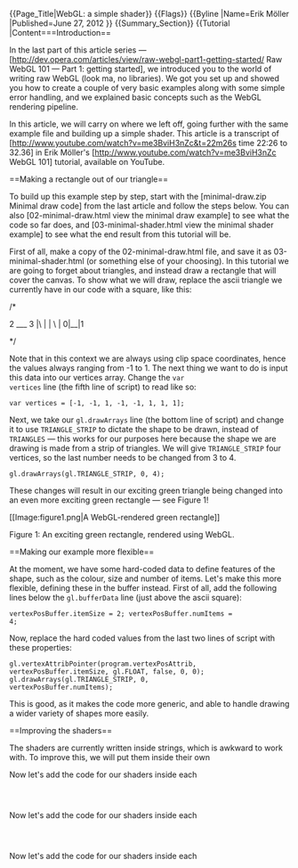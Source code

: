 {{Page_Title|WebGL: a simple shader}}
{{Flags}}
{{Byline
|Name=Erik Möller
|Published=June 27, 2012
}}
{{Summary_Section}}
{{Tutorial
|Content===Introduction==

In the last part of this article series — [http://dev.opera.com/articles/view/raw-webgl-part1-getting-started/ Raw WebGL 101 — Part 1: getting started], we introduced you to the world of writing raw WebGL (look ma, no libraries). We got you set up and showed you how to create a couple of very basic examples along with some simple error handling, and we explained basic concepts such as the WebGL rendering pipeline.

In this article, we will carry on where we left off, going further with the same example file and building up a simple shader. This article is a transcript of [http://www.youtube.com/watch?v=me3BviH3nZc&t=22m26s time 22:26 to 32.36] in Erik Möller's [http://www.youtube.com/watch?v=me3BviH3nZc WebGL 101] tutorial, available on YouTube.

==Making a rectangle out of our triangle==

To build up this example step by step, start with the [minimal-draw.zip Minimal draw code] from the last article and follow the steps below. You can also [02-minimal-draw.html view the minimal draw example] to see what the code so far does, and [03-minimal-shader.html view the minimal shader example] to see what the end result from this tutorial will be.

First of all, make a copy of the 02-minimal-draw.html file, and save it as 03-minimal-shader.html (or something else of your choosing). In this tutorial we are going to forget about triangles, and instead draw a rectangle that will cover the canvas. To show what we will draw, replace the ascii triangle we currently have in our code with a square, like this:

 <nowiki>/*
 
 2 ___ 3
  |\  |
  | \ |
 0|__\|1
 
 */</nowiki>

Note that in this context we are always using clip space coordinates, hence the values always ranging from -1 to 1. The next thing we want to do is input this data into our vertices array. Change the <code>var vertices</code> line (the fifth line of script) to read like so:

 <code>var vertices = [-1, -1, 1, -1, -1, 1, 1, 1];</code>

Next, we take our <code>gl.drawArrays</code> line (the bottom line of script) and change it to use <code>TRIANGLE_STRIP</code> to dictate the shape to be drawn, instead of <code>TRIANGLES</code> — this works for our purposes here because the shape we are drawing is made from a strip of triangles. We will give <code>TRIANGLE_STRIP</code> four vertices, so the last number needs to be changed from 3 to 4.

 <code>gl.drawArrays(gl.TRIANGLE_STRIP, 0, 4);</code>

These changes will result in our exciting green triangle being changed into an even more exciting green rectangle — see Figure 1!

[[Image:figure1.png|A WebGL-rendered green rectangle]]

Figure 1: An exciting green rectangle, rendered using WebGL.

==Making our example more flexible==

At the moment, we have some hard-coded data to define features of the shape, such as the colour, size and number of items. Let's make this more flexible, defining these in the buffer instead. First of all, add the following lines below the <code>gl.bufferData</code> line (just above the ascii square):

 <code>vertexPosBuffer.itemSize = 2;
 vertexPosBuffer.numItems = 4;</code>

Now, replace the hard coded values from the last two lines of script with these properties:

 <code>gl.vertexAttribPointer(program.vertexPosAttrib, vertexPosBuffer.itemSize, gl.FLOAT, false, 0, 0);
 gl.drawArrays(gl.TRIANGLE_STRIP, 0, vertexPosBuffer.numItems);</code>

This is good, as it makes the code more generic, and able to handle drawing a wider variety of shapes more easily.

==Improving the shaders==

The shaders are currently written inside strings, which is awkward to work with. To improve this, we will put them inside their own <script> elements. Put two new <code><script></code> elements in between the two existing ones, one for the vertex shader and one for the fragment shader. Give them <code>id</code>s and <code>type</code>s as shown:

 <code><script id="vshader" type="text/plain">
 </script>
 <script id="fshader" type="text/plain">
 </script></code>

Now let's add the code for our shaders inside each <code><script></code> element. First, put this inside the vertex shader element:

 <code>attribute vec2 aVertexPosition;
 varying vec2 vTexCoord;
 void main() {
   vTexCoord = aVertexPosition;
   gl_Position = vec4(aVertexPosition, 0, 1);
 }</code>

The first two lines declare the optional input and output to the shader. <code>gl_Position</code> is the mandatory output from a vertex shader — this contains the clip space vertices passed on to the rasterization step. In <code>main()</code> we just pass the input vertex positions on to the two outputs. Bear in mind that <code>gl_Position</code> is a <code>vec4</code> therefore we need to add two components.

Now let's build the fragment shader, inside the second <code><script></code> element:

 <code>precision mediump float;
 varying vec2 vTexCoord;
 void main() {
   gl_FragColor = vec4(vTexCoord, 0, 1);
 }</code>

Here we set the precision of any float variables in the shader. Like the <code>gl_Position</code> in the vertex shader, the fragment shader has a mandatory output called <code>gl_FragColor</code> that tells the graphic library which colour to draw the fragment in. Here we use the two components of <code>vTexCoord</code> for the red and green components, set the blue component to 0, and the alpha component to 1.

Because we've moved our shaders out to different element positions, we need to change references to them in the main code. Delete the two old lines that contain the shaders as strings (the ones that start <code>var vs</code> and <code>var fs</code>) and replace them with the following code:

 <code>var vs = document.getElementById('vshader').textContent;
 var fs = document.getElementById('fshader').textContent;</code>

these just grab the content of the <code><script></code> elements containing the shaders as strings. We also need to change the <code>program.vertexPosAttrib</code> line a couple of lines below to read like so:

 <code>program.vertexPosAttrib = gl.getAttribLocation(program, 'aVertexPosition');</code>

This makes our program use the information from the shaders.

Now try testing your code — you should end up with an altogether more colourful rectangle, as shown in Figure 2:

[[Image:figure2.png|A WebGL-rendered rectangle with a colourful gradient]]

Figure 2: Our rectangle now has a much more exciting look to it.

==Offsetting the texture coordinates==

Now let's look at how to offset our texture coordinates. To start with, we will add a uniform to our vertex shader — this is a constant that is passed into the shader. Add the following line into the <code>vshader</code> <code><script></code> element, below the <code>varying...</code> line:

 <code>uniform vec2 uOffset;</code>

Unlike the attributes, which are per vertex data, the uniform is just a constant that is passed into the program. To pass this in, let's create an offset array, just below the 2nd line of the main program (the <code>var gl</code> line):

 <code>var offset = [1,1];</code>

we will add this to the texture coord of each vertex, meaning that they now go between 0 and 1, not -1 and 1. We now need to reference the location of the <code>uniform</code>, just like we already reference the attribute location with <code>Program.vertexPosAttrib</code>. Below the <code>Program.vertexPosAttrib</code> line near the bottom of the code, add the following:

 <code>program.offsetUniform = gl.getUniformLocation(program, 'uOffset');</code>

We'll then set that uniform, using <code>uniform2f</code> — add the following line just above the <code>gl.drawArrays</code> line in the main code:

 <code>gl.uniform2f(program.offsetUniform, offset[0], offset[1]);</code>

The <code>offsetUniform</code> identifies which variable from inside the shaders the values should be tied to: in this case the <code>uOffset</code>, which is a <code>vec2</code>. The last step is to add the <code>uOffset</code> to the first line inside your <code>void main()</code> function:

 <code>vTexCoord = aVertexPosition + uOffset;</code>

This should now offset the gradient and give us an altogether more yellowy look, as seen in Figure 3:

[[Image:figure3.png|A WebGL-rendered rectangle with a colourful gradient, the texture offset for a more colourful effect]]

Figure 3: Offsetting the gradient texture gives us a nicer, more yellowy effect.

==Reusing code==

Now let's have a look at putting some of our reusable code into a utility file so we can make it available easily wherever we need. Take the whole of the following code chunk that generates our Quad:

 <code>var vertexPosBuffer = gl.createBuffer();
 gl.bindBuffer(gl.ARRAY_BUFFER, vertexPosBuffer);
 var vertices = [-1, -1, 1, -1, -1, 1, 1, 1];
 gl.bufferData(gl.ARRAY_BUFFER, new Float32Array(vertices), gl.STATIC_DRAW);
 vertexPosBuffer.itemSize = 2;
 vertexPosBuffer.numItems = 4;</code>

<nowiki>
 /*
 
 2 ___ 3
  {{!}}\  {{!}}
  {{!}} \ {{!}}
 0{{!}}__\{{!}}1
 
 */
</nowiki>

and put it into your <code>webgl-utils.js</code> file, at the bottom, wrapped in a function called <code>screenQuad() { ... }</code>. At the bottom of this function, return <code>vertexPosBuffer</code>, like this:

 <code>return vertexPosBuffer;</code>

Where the quad generation code once sat once sat in your main code, put the following line to reference it:

 <code>var vertexPosBuffer = screenQuad();</code>

==Summary==

That's it for now. Check back again soon for more articles.
|1
 
 */</nowiki>

Note that in this context we are always using clip space coordinates, hence the values always ranging from -1 to 1_ The next thing we want to do is input this data into our vertices array_ Change the <code>var vertices</code> line (the fifth line of script) to read like so:

 <syntaxhighlight lang='javascript'>var vertices = [-1, -1, 1, -1, -1, 1, 1, 1];</syntaxhighlight>

Next, we take our <code>gl.drawArrays</code> line (the bottom line of script) and change it to use <code>TRIANGLE_STRIP</code> to dictate the shape to be drawn, instead of <code>TRIANGLES</code> — this works for our purposes here because the shape we are drawing is made from a strip of triangles. We will give <code>TRIANGLE_STRIP</code> four vertices, so the last number needs to be changed from 3 to 4.

 <code>gl.drawArrays(gl.TRIANGLE_STRIP, 0, 4);</code>

These changes will result in our exciting green triangle being changed into an even more exciting green rectangle — see Figure 1!

[[Image:figure1.png|A WebGL-rendered green rectangle]]

Figure 1: An exciting green rectangle, rendered using WebGL.

==Making our example more flexible==

At the moment, we have some hard-coded data to define features of the shape, such as the colour, size and number of items. Let's make this more flexible, defining these in the buffer instead. First of all, add the following lines below the <code>gl.bufferData</code> line (just above the ascii square):

 <code>vertexPosBuffer.itemSize = 2;
 vertexPosBuffer.numItems = 4;</code>

Now, replace the hard coded values from the last two lines of script with these properties:

 <code>gl.vertexAttribPointer(program.vertexPosAttrib, vertexPosBuffer.itemSize, gl.FLOAT, false, 0, 0);
 gl.drawArrays(gl.TRIANGLE_STRIP, 0, vertexPosBuffer.numItems);</code>

This is good, as it makes the code more generic, and able to handle drawing a wider variety of shapes more easily.

==Improving the shaders==

The shaders are currently written inside strings, which is awkward to work with. To improve this, we will put them inside their own <script> elements. Put two new <code><script></code> elements in between the two existing ones, one for the vertex shader and one for the fragment shader. Give them <code>id</code>s and <code>type</code>s as shown:

 <code><script id="vshader" type="text/plain">
 </script>
 <script id="fshader" type="text/plain">
 </script></code>

Now let's add the code for our shaders inside each <code><script></code> element. First, put this inside the vertex shader element:

 <code>attribute vec2 aVertexPosition;
 varying vec2 vTexCoord;
 void main() {
   vTexCoord = aVertexPosition;
   gl_Position = vec4(aVertexPosition, 0, 1);
 }</code>

The first two lines declare the optional input and output to the shader. <code>gl_Position</code> is the mandatory output from a vertex shader — this contains the clip space vertices passed on to the rasterization step. In <code>main()</code> we just pass the input vertex positions on to the two outputs. Bear in mind that <code>gl_Position</code> is a <code>vec4</code> therefore we need to add two components.

Now let's build the fragment shader, inside the second <code><script></code> element:

 <code>precision mediump float;
 varying vec2 vTexCoord;
 void main() {
   gl_FragColor = vec4(vTexCoord, 0, 1);
 }</code>

Here we set the precision of any float variables in the shader. Like the <code>gl_Position</code> in the vertex shader, the fragment shader has a mandatory output called <code>gl_FragColor</code> that tells the graphic library which colour to draw the fragment in. Here we use the two components of <code>vTexCoord</code> for the red and green components, set the blue component to 0, and the alpha component to 1.

Because we've moved our shaders out to different element positions, we need to change references to them in the main code. Delete the two old lines that contain the shaders as strings (the ones that start <code>var vs</code> and <code>var fs</code>) and replace them with the following code:

 <code>var vs = document.getElementById('vshader').textContent;
 var fs = document.getElementById('fshader').textContent;</code>

these just grab the content of the <code><script></code> elements containing the shaders as strings. We also need to change the <code>program.vertexPosAttrib</code> line a couple of lines below to read like so:

 <code>program.vertexPosAttrib = gl.getAttribLocation(program, 'aVertexPosition');</code>

This makes our program use the information from the shaders.

Now try testing your code — you should end up with an altogether more colourful rectangle, as shown in Figure 2:

[[Image:figure2.png|A WebGL-rendered rectangle with a colourful gradient]]

Figure 2: Our rectangle now has a much more exciting look to it.

==Offsetting the texture coordinates==

Now let's look at how to offset our texture coordinates. To start with, we will add a uniform to our vertex shader — this is a constant that is passed into the shader. Add the following line into the <code>vshader</code> <code><script></code> element, below the <code>varying...</code> line:

 <code>uniform vec2 uOffset;</code>

Unlike the attributes, which are per vertex data, the uniform is just a constant that is passed into the program. To pass this in, let's create an offset array, just below the 2nd line of the main program (the <code>var gl</code> line):

 <code>var offset = [1,1];</code>

we will add this to the texture coord of each vertex, meaning that they now go between 0 and 1, not -1 and 1. We now need to reference the location of the <code>uniform</code>, just like we already reference the attribute location with <code>Program.vertexPosAttrib</code>. Below the <code>Program.vertexPosAttrib</code> line near the bottom of the code, add the following:

 <code>program.offsetUniform = gl.getUniformLocation(program, 'uOffset');</code>

We'll then set that uniform, using <code>uniform2f</code> — add the following line just above the <code>gl.drawArrays</code> line in the main code:

 <code>gl.uniform2f(program.offsetUniform, offset[0], offset[1]);</code>

The <code>offsetUniform</code> identifies which variable from inside the shaders the values should be tied to: in this case the <code>uOffset</code>, which is a <code>vec2</code>. The last step is to add the <code>uOffset</code> to the first line inside your <code>void main()</code> function:

 <code>vTexCoord = aVertexPosition + uOffset;</code>

This should now offset the gradient and give us an altogether more yellowy look, as seen in Figure 3:

[[Image:figure3.png|A WebGL-rendered rectangle with a colourful gradient, the texture offset for a more colourful effect]]

Figure 3: Offsetting the gradient texture gives us a nicer, more yellowy effect.

==Reusing code==

Now let's have a look at putting some of our reusable code into a utility file so we can make it available easily wherever we need. Take the whole of the following code chunk that generates our Quad:

 <code>var vertexPosBuffer = gl.createBuffer();
 gl.bindBuffer(gl.ARRAY_BUFFER, vertexPosBuffer);
 var vertices = [-1, -1, 1, -1, -1, 1, 1, 1];
 gl.bufferData(gl.ARRAY_BUFFER, new Float32Array(vertices), gl.STATIC_DRAW);
 vertexPosBuffer.itemSize = 2;
 vertexPosBuffer.numItems = 4;</code><nowiki>
 
 /*
 
 2 ___ 3
|1
 
 */</nowiki>

and put it into your <code>webgl-utils_js</code> file, at the bottom, wrapped in a function called <code>screenQuad() { ___ }</code>_ At the bottom of this function, return <code>vertexPosBuffer</code>, like this:

 <code>return vertexPosBuffer;</code>

Where the quad generation code once sat once sat in your main code, put the following line to reference it:

 <code>var vertexPosBuffer=screenQuad();</code>

==Summary==

That's it for now. Check back again soon for more articles.
|1
 
 */</nowiki>

Note that in this context we are always using clip space coordinates, hence the values always ranging from -1 to 1_ The next thing we want to do is input this data into our vertices array_ Change the <code>var vertices</code> line (the fifth line of script) to read like so:

 <code>var vertices=[-1, -1, 1, -1, -1, 1, 1, 1];</code>

Next, we take our <code>gl.drawArrays</code> line (the bottom line of script) and change it to use <code>TRIANGLE_STRIP</code> to dictate the shape to be drawn, instead of <code>TRIANGLES</code> — this works for our purposes here because the shape we are drawing is made from a strip of triangles. We will give <code>TRIANGLE_STRIP</code> four vertices, so the last number needs to be changed from 3 to 4.

 <code>gl.drawArrays(gl.TRIANGLE_STRIP, 0, 4);</code>

These changes will result in our exciting green triangle being changed into an even more exciting green rectangle — see Figure 1!

[[Image:figure1.png|A WebGL-rendered green rectangle]]

Figure 1: An exciting green rectangle, rendered using WebGL.

==Making our example more flexible==

At the moment, we have some hard-coded data to define features of the shape, such as the colour, size and number of items. Let's make this more flexible, defining these in the buffer instead. First of all, add the following lines below the <code>gl.bufferData</code> line (just above the ascii square):

 <code>vertexPosBuffer.itemSize = 2;
 vertexPosBuffer.numItems = 4;</code>

Now, replace the hard coded values from the last two lines of script with these properties:

 <code>gl.vertexAttribPointer(program.vertexPosAttrib, vertexPosBuffer.itemSize, gl.FLOAT, false, 0, 0);
 gl.drawArrays(gl.TRIANGLE_STRIP, 0, vertexPosBuffer.numItems);</code>

This is good, as it makes the code more generic, and able to handle drawing a wider variety of shapes more easily.

==Improving the shaders==

The shaders are currently written inside strings, which is awkward to work with. To improve this, we will put them inside their own <script> elements. Put two new <code><script></code> elements in between the two existing ones, one for the vertex shader and one for the fragment shader. Give them <code>id</code>s and <code>type</code>s as shown:

 <code><script id="vshader" type="text/plain">
 </script>
 <script id="fshader" type="text/plain">
 </script></code>

Now let's add the code for our shaders inside each <code><script></code> element. First, put this inside the vertex shader element:

 <code>attribute vec2 aVertexPosition;
 varying vec2 vTexCoord;
 void main() {
   vTexCoord = aVertexPosition;
   gl_Position = vec4(aVertexPosition, 0, 1);
 }</code>

The first two lines declare the optional input and output to the shader. <code>gl_Position</code> is the mandatory output from a vertex shader — this contains the clip space vertices passed on to the rasterization step. In <code>main()</code> we just pass the input vertex positions on to the two outputs. Bear in mind that <code>gl_Position</code> is a <code>vec4</code> therefore we need to add two components.

Now let's build the fragment shader, inside the second <code><script></code> element:

 <code>precision mediump float;
 varying vec2 vTexCoord;
 void main() {
   gl_FragColor = vec4(vTexCoord, 0, 1);
 }</code>

Here we set the precision of any float variables in the shader. Like the <code>gl_Position</code> in the vertex shader, the fragment shader has a mandatory output called <code>gl_FragColor</code> that tells the graphic library which colour to draw the fragment in. Here we use the two components of <code>vTexCoord</code> for the red and green components, set the blue component to 0, and the alpha component to 1.

Because we've moved our shaders out to different element positions, we need to change references to them in the main code. Delete the two old lines that contain the shaders as strings (the ones that start <code>var vs</code> and <code>var fs</code>) and replace them with the following code:

 <code>var vs = document.getElementById('vshader').textContent;
 var fs = document.getElementById('fshader').textContent;</code>

these just grab the content of the <code><script></code> elements containing the shaders as strings. We also need to change the <code>program.vertexPosAttrib</code> line a couple of lines below to read like so:

 <code>program.vertexPosAttrib = gl.getAttribLocation(program, 'aVertexPosition');</code>

This makes our program use the information from the shaders.

Now try testing your code — you should end up with an altogether more colourful rectangle, as shown in Figure 2:

[[Image:figure2.png|A WebGL-rendered rectangle with a colourful gradient]]

Figure 2: Our rectangle now has a much more exciting look to it.

==Offsetting the texture coordinates==

Now let's look at how to offset our texture coordinates. To start with, we will add a uniform to our vertex shader — this is a constant that is passed into the shader. Add the following line into the <code>vshader</code> <code><script></code> element, below the <code>varying...</code> line:

 <code>uniform vec2 uOffset;</code>

Unlike the attributes, which are per vertex data, the uniform is just a constant that is passed into the program. To pass this in, let's create an offset array, just below the 2nd line of the main program (the <code>var gl</code> line):

 <code>var offset = [1,1];</code>

we will add this to the texture coord of each vertex, meaning that they now go between 0 and 1, not -1 and 1. We now need to reference the location of the <code>uniform</code>, just like we already reference the attribute location with <code>Program.vertexPosAttrib</code>. Below the <code>Program.vertexPosAttrib</code> line near the bottom of the code, add the following:

 <code>program.offsetUniform = gl.getUniformLocation(program, 'uOffset');</code>

We'll then set that uniform, using <code>uniform2f</code> — add the following line just above the <code>gl.drawArrays</code> line in the main code:

 <code>gl.uniform2f(program.offsetUniform, offset[0], offset[1]);</code>

The <code>offsetUniform</code> identifies which variable from inside the shaders the values should be tied to: in this case the <code>uOffset</code>, which is a <code>vec2</code>. The last step is to add the <code>uOffset</code> to the first line inside your <code>void main()</code> function:

 <code>vTexCoord = aVertexPosition + uOffset;</code>

This should now offset the gradient and give us an altogether more yellowy look, as seen in Figure 3:

[[Image:figure3.png|A WebGL-rendered rectangle with a colourful gradient, the texture offset for a more colourful effect]]

Figure 3: Offsetting the gradient texture gives us a nicer, more yellowy effect.

==Reusing code==

Now let's have a look at putting some of our reusable code into a utility file so we can make it available easily wherever we need. Take the whole of the following code chunk that generates our Quad:

 <code>var vertexPosBuffer = gl.createBuffer();
 gl.bindBuffer(gl.ARRAY_BUFFER, vertexPosBuffer);
 var vertices = [-1, -1, 1, -1, -1, 1, 1, 1];
 gl.bufferData(gl.ARRAY_BUFFER, new Float32Array(vertices), gl.STATIC_DRAW);
 vertexPosBuffer.itemSize = 2;
 vertexPosBuffer.numItems = 4;</code><nowiki>
 
 /*
 
 2 ___ 3
}}
{{Notes_Section}}
{{Compatibility_Section
|Not_required=No
|Imported_tables=
|Desktop_rows=
|Mobile_rows=
|Notes_rows=
}}
{{See_Also_Section}}
{{Topics}}
{{External_Attribution
|Is_CC-BY-SA=No
|Sources=DevOpera
|MDN_link=
|MSDN_link=
|HTML5Rocks_link=
}}